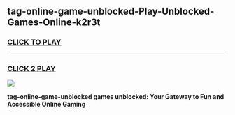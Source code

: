 
## tag-online-game-unblocked-Play-Unblocked-Games-Online-k2r3t
<h3>
<a href="https://premium76.site?title=tag-online-game-unblocked&ref=25A">CLICK TO PLAY</a></h3>
<hr>

<h3>
<a href="https://premium76.site?title=tag-online-game-unblocked&ref=25A">CLICK 2 PLAY</a>
  
</h3>

<a href="https://premium76.site?title=tag-online-game-unblocked&ref=25A"><img src="https://clearcache.store/games.png"></a>


**tag-online-game-unblocked games unblocked: Your Gateway to Fun and Accessible Online Gaming**
